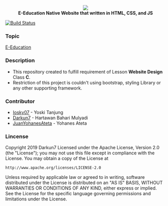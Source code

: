 <p align="center">
	<a href="http://darkun7github.io"><img style="max-height:100px;" src="https://drive.google.com/uc?id=1PtdVgdcMAK0kzyrwXbdHofyfa6r7JA2D"></img></a><br>
	<b>E-Education Native Website that written in HTML, CSS, and JS</b>
</p>

[![Build Status](https://travis-ci.org/pmmp/PocketMine-MP.svg?branch=master)](https://github.com/darkun7/darkun7.github.io)
### Topic
[E-Education](https://darkun7.github.io/index.html)
### Description
  - This repository created to fulfill requirement of Lesson **Website Design** Class **C**.
  - Restriction of this project is couldn't using bootstrap, styling Library or any other supporting framework.
### Contributor
 * [Iosky07](https://github.com/iosky07) - Yoski Tanjung
 * [Darkun7](https://github.com/darkun7) - Hartawan Bahari Mulyadi
 * [JuanYohanesAteta](https://github.com/juanyohanesateta) - Yohanes Ateta
### Lincense
Copyright 2019 Darkun7
Licensed under the Apache License, Version 2.0 (the "License");
you may not use this file except in compliance with the License.
You may obtain a copy of the License at

    http://www.apache.org/licenses/LICENSE-2.0

Unless required by applicable law or agreed to in writing, software
distributed under the License is distributed on an "AS IS" BASIS,
WITHOUT WARRANTIES OR CONDITIONS OF ANY KIND, either express or implied.
See the License for the specific language governing permissions and
limitations under the License.
